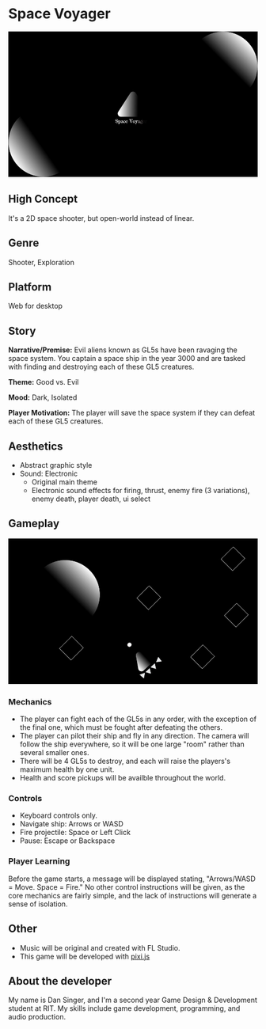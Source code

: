 # Space Voyager

![Space Voyager](mockup-1.png "Space Voyager")

## High Concept
It's a 2D space shooter, but open-world instead of linear.

## Genre
Shooter, Exploration

## Platform
Web for desktop

## Story
**Narrative/Premise:** Evil aliens known as GL5s have been ravaging the space system.
You captain a space ship in the year 3000 and are tasked with finding and destroying each of these GL5 creatures.  

**Theme:** Good vs. Evil

**Mood:** Dark, Isolated

**Player Motivation:** The player will save the space system if they can defeat each of these GL5 creatures.

## Aesthetics
- Abstract graphic style
- Sound: Electronic
    - Original main theme
    - Electronic sound effects for firing, thrust, enemy fire (3 variations), enemy death, player death, ui select

## Gameplay
![Gameplay](mockup-2.png "Gameplay")
### Mechanics
- The player can fight each of the GL5s in any order, with the exception of the final one, which must be fought after defeating the others. 
- The player can pilot their ship and fly in any direction. The camera will follow the ship everywhere, so it will be one large "room" rather 
than several smaller ones.
- There will be 4 GL5s to destroy, and each will raise the players's maximum health by one unit.
- Health and score pickups will be availble throughout the world.

### Controls
- Keyboard controls only.
- Navigate ship: Arrows or WASD
- Fire projectile: Space or Left Click
- Pause: Escape or Backspace

### Player Learning
Before the game starts, a message will be displayed stating, "Arrows/WASD = Move. Space = Fire." No other control instructions will be given, as 
the core mechanics are fairly simple, and the lack of instructions will generate a sense of isolation.

## Other
- Music will be original and created with FL Studio.
- This game will be developed with [pixi.js](http://www.pixijs.com/)

## About the developer 
My name is Dan Singer, and I'm a second year Game Design & Development student at RIT.
My skills include game development, programming, and audio production.



